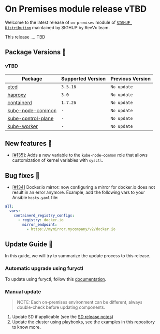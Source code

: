 # On Premises module release vTBD

Welcome to the latest release of `on-premises` module of [`SIGHUP Distribution`](https://github.com/sighupio/distribution) maintained by SIGHUP by ReeVo team.

This release .... TBD

## Package Versions 🚢

### vTBD

| Package                                        | Supported Version | Previous Version |
| ---------------------------------------------- | ----------------- | ---------------- |
| [etcd](roles/etcd)                             | `3.5.16`          | `No update`      |
| [haproxy](roles/haproxy)                       | `3.0`             | `No update`      |
| [containerd](roles/containerd)                 | `1.7.26`          | `No update`      |
| [kube-node-common](roles/kube-node-common)     | `-`               | `No update`      |
| [kube-control-plane](roles/kube-control-plane) | `-`               | `No update`      |
| [kube-worker](roles/kube-worker)               | `-`               | `No update`      |

## New features 🌟

- [[#135](https://github.com/sighupio/installer-on-premises/pull/135)]: Adds a new variable to the `kube-node-common` role that allows customization of kernel variables with `sysctl`.

## Bug fixes 🐞

- [[#134](https://github.com/sighupio/installer-on-premises/pull/134)] Docker.io mirror: now configuring a mirror for docker.io does not result in an error anymore. Example, add the following vars to your Ansible `hosts.yaml` file:

```yaml
all:
  vars:
    containerd_registry_configs:
      - registry: docker.io
        mirror_endpoint:
          - https://mymirror.mycompany/v2/docker.io
```

## Update Guide 🦮

In this guide, we will try to summarize the update process to this release.

### Automatic upgrade using furyctl

To update using furyctl, follow this [documentation](https://docs.sighup.com/docs/installation/upgrades).

### Manual update
  
> NOTE: Each on-premises environment can be different, always double-check before updating components.

1. Update SD if applicable (see the [SD release notes](https://github.com/sighupio/distribution/tree/master/docs/releases))
2. Update the cluster using playbooks, see the examples in this repository to know more.
